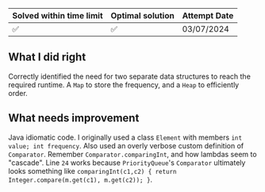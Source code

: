 | Solved within time limit | Optimal solution | Attempt Date |
|--------------------------|------------------|--------------------|
| ✅                        | ✅                | 03/07/2024         |

## What I did right
Correctly identified the need for two separate data structures to reach the required runtime. A `Map` to store the frequency, and a `Heap` to efficiently order.

## What needs improvement
Java idiomatic code. I originally used a class `Element` with members `int value; int frequency`. Also used an overly verbose custom definition of `Comparator`.
Remember `Comparator.comparingInt`, and how lambdas seem to "cascade". Line `24` works because `PriorityQueue`'s `Comparator` ultimately looks something like `comparingInt(c1,c2) { return Integer.compare(m.get(c1), m.get(c2)); }`.
